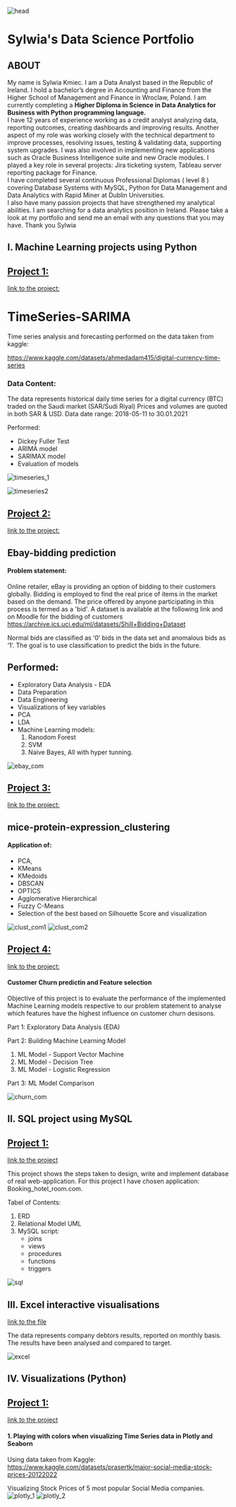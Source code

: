 ![head](https://user-images.githubusercontent.com/80470115/166144220-5d152fcd-7587-4670-a0ec-e4162e9d443d.png)


# Sylwia's Data Science Portfolio

## ABOUT
My name is Sylwia Kmiec. I am a Data Analyst based in the Republic of Ireland. I hold a bachelor’s degree in Accounting and Finance from the Higher School of Management and Finance in Wroclaw, Poland. I am currently completing a <b> Higher Diploma in Science in Data Analytics for Business with Python programming language.</b><br>
I have 12 years of experience working as a credit analyst analyzing data, reporting outcomes, creating dashboards and improving results. Another aspect of my role was working closely with the technical department to improve processes, resolving issues, testing & validating data, supporting system upgrades. I was also involved in implementing new applications such as Oracle Business Intelligence suite and new Oracle modules. I played a key role in several projects: Jira ticketing system, Tableau server reporting package for Finance.<br>
I have completed several continuous Professional Diplomas ( level 8 ) covering Database Systems with MySQL, Python for Data Management and Data Analytics with Rapid Miner at Dublin Universities. <br>
I also have many passion projects that have strengthened my analytical abilities. I am searching for a data analytics position in Ireland. Please take a look at my portfolio and send me an email with any questions that you may have. 
Thank you 
Sylwia


## I. Machine Learning projects using Python


## [Project 1:](https://github.com/SylwiaKmiec/TimeSeries-SARIMA)
[link to the project:](https://github.com/SylwiaKmiec/TimeSeries-SARIMA)

# TimeSeries-SARIMA

Time series analysis and forecasting performed on the data taken from kaggle:

https://www.kaggle.com/datasets/ahmedadam415/digital-currency-time-series

### Data Content:

The data represents historical daily time series for a digital currency (BTC) traded on the Saudi market (SAR/Sudi Riyal)
Prices and volumes are quoted in both SAR & USD.
Data date range: 2018-05-11 to 30.01.2021

Performed:
- Dickey Fuller Test
- ARIMA model
- SARIMAX model
- Evaluation of models


![timeseries_1](https://user-images.githubusercontent.com/80470115/167657424-c11a68f2-0a40-4e59-9dbf-fb7d66dddf92.png)

![timeseries2](https://user-images.githubusercontent.com/80470115/167657442-e9135ffa-5896-43a7-b646-eb4f26d2972f.png)


## [Project 2:](https://github.com/SylwiaKmiec/Ebay-bidding-prediction)
[link to the project:](https://github.com/SylwiaKmiec/Ebay-bidding-prediction)

## Ebay-bidding prediction
#### Problem statement:
Online retailer, eBay is providing an option of bidding to their customers globally. Bidding is employed to find
the real price of items in the market based on the demand. The price offered by anyone participating in this
process is termed as a 'bid'. A dataset is available at the following link and on Moodle for the bidding of
customers
https://archive.ics.uci.edu/ml/datasets/Shill+Bidding+Dataset <br>

Normal bids are classified as ‘0’ bids in the data set and anomalous bids as ‘1’. The goal is to use classification
to predict the bids in the future.

## Performed:
- Exploratory Data Analysis - EDA
- Data Preparation
- Data Engineering
- Visualizations of key variables
- PCA
- LDA
- Machine Learning models:
    1. Ranodom Forest
    2. SVM
    3. Naive Bayes,
   All with hyper tunning. 
   
![ebay_com](https://user-images.githubusercontent.com/80470115/166143211-e1c3c588-fbef-46e6-a0da-3267851cf528.png)


## [Project 3:](https://github.com/SylwiaKmiec/mice-protein-expression_clustering.git)
[link to the project:](https://github.com/SylwiaKmiec/mice-protein-expression_clustering.git)

## mice-protein-expression_clustering 

#### Application of: 
   - PCA, 
   - KMeans  
   - KMedoids
   - DBSCAN
   - OPTICS
   - Agglomerative Hierarchical
   - Fuzzy C-Means 
   - Selection of the best based on Silhouette Score and visualization 

![clust_com1](https://user-images.githubusercontent.com/80470115/166143199-3805ff82-8bb2-44b9-9539-c803debea1a1.png)
![clust_com2](https://user-images.githubusercontent.com/80470115/166143204-763e9baf-25d2-44df-8b91-520f5f8b40b3.png)




## [Project 4:](https://github.com/SylwiaKmiec/Customer-Churn-prediction-Feature-selection-methods.git)
  [link to the project:](https://github.com/SylwiaKmiec/Customer-Churn-prediction-Feature-selection-methods.git)
 
#### Customer Churn predictin and Feature selection

Objective of this project is to evaluate the performance of the implemented Machine Learning models respective to our problem statement to analyse which features have the highest influence on customer churn desisons.

Part 1: Exploratory Data Analysis (EDA) <br>

Part 2: Building Machine Learning Model <br>

1. ML Model - Support Vector Machine
2. ML Model - Decision Tree
3. ML Model - Logistic Regression <br>

Part 3: ML Model Comparison


![churn_com](https://user-images.githubusercontent.com/80470115/166143209-65c5fc45-0e86-4646-9e2e-427f123421fa.png)


## II. SQL project using MySQL

## [Project 1:](https://github.com/SylwiaKmiec/SQL-relational-database-design.git)
   [link to the project](https://github.com/SylwiaKmiec/SQL-relational-database-design.git)
   
   
 This project shows the steps taken to design, write and implement database of real web-application.
 For this project I have chosen application: Booking_hotel_room.com.
 
 Tabel of Contents:
 1. ERD
 2. Relational Model UML
 3. MySQL script:
    - joins
    - views
    - procedures
    - functions
    - triggers


![sql](https://user-images.githubusercontent.com/80470115/166143221-5dc8886a-9b91-4fd1-96c8-cddc9638b3bc.png)

## III. Excel interactive visualisations

[link to the file](https://github.com/SylwiaKmiec/Excel-interactive-charts.git)

The data represents company debtors results, reported on monthly basis.
The results have been analysed and compared to target.

![excel](https://user-images.githubusercontent.com/80470115/166806159-7da0f780-89cb-4f42-8432-9faeb5e99102.png)

## IV. Visualizations (Python)

## [Project 1:](/github.com/SylwiaKmiec/Time-series-Visualization-Plotly_Seaborn)
[link to the project](https://github.com/SylwiaKmiec/Time-series-Visualization-Plotly_Seaborn)
   
#### 1. Playing with colors when visualizing Time Series data in Plotly and Seaborn

Using data taken from Kaggle: https://www.kaggle.com/datasets/prasertk/major-social-media-stock-prices-20122022

Visualizing Stock Prices of 5 most popular Social Media companies. 
![plotly_1](https://user-images.githubusercontent.com/80470115/169268654-1b4cc83a-06f9-4a70-b030-06b855bfd077.png)
![plotly_2](https://user-images.githubusercontent.com/80470115/169268678-3dbc9c37-0fc1-4c90-b0e4-f3cbb8245c4c.png)




